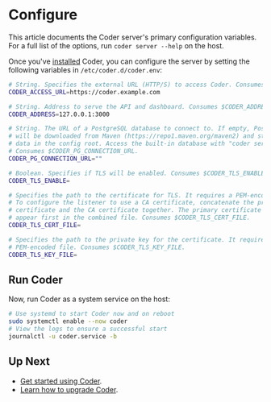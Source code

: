 # Configure

This article documents the Coder server's primary configuration variables. For a full list
of the options, run `coder server --help` on the host.

Once you've [installed](../install.md) Coder, you can configure the server by setting the following
variables in `/etc/coder.d/coder.env`:

```sh
# String. Specifies the external URL (HTTP/S) to access Coder. Consumes $CODER_ACCESS_URL
CODER_ACCESS_URL=https://coder.example.com

# String. Address to serve the API and dashboard. Consumes $CODER_ADDRESS (default "127.0.0.1:3000")
CODER_ADDRESS=127.0.0.1:3000

# String. The URL of a PostgreSQL database to connect to. If empty, PostgreSQL binaries
# will be downloaded from Maven (https://repo1.maven.org/maven2) and store all
# data in the config root. Access the built-in database with "coder server postgres-builtin-url".
# Consumes $CODER_PG_CONNECTION_URL.
CODER_PG_CONNECTION_URL=""

# Boolean. Specifies if TLS will be enabled. Consumes $CODER_TLS_ENABLE.
CODER_TLS_ENABLE=

# Specifies the path to the certificate for TLS. It requires a PEM-encoded file.
# To configure the listener to use a CA certificate, concatenate the primary
# certificate and the CA certificate together. The primary certificate should
# appear first in the combined file. Consumes $CODER_TLS_CERT_FILE.
CODER_TLS_CERT_FILE=

# Specifies the path to the private key for the certificate. It requires a
# PEM-encoded file. Consumes $CODER_TLS_KEY_FILE.
CODER_TLS_KEY_FILE=
```

## Run Coder

Now, run Coder as a system service on the host:

```sh
# Use systemd to start Coder now and on reboot
sudo systemctl enable --now coder
# View the logs to ensure a successful start
journalctl -u coder.service -b
```

## Up Next

- [Get started using Coder](./quickstart.md).
- [Learn how to upgrade Coder](./upgrade.md).
